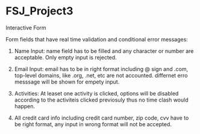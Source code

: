 # FSJ_Project3
 Interactive Form


Form fields that have real time validation and conditional error messages:

1. Name Input: name field has to be filled and any character or number are acceptable. Only empty input is rejected.

2. Email Input: email has to be in right format including @ sign and .com, top-level domains, like .org, .net, etc are not accounted. differnet erro messsage will be shown for empety input. 

3. Activities: At leaset one activity is clicked, options will be disabled according to the activiteis clicked previosuly thus no time clash would happen.

4. All credit card info including credit card number, zip code, cvv have to be right format, any input in wrong format will not be accepted.